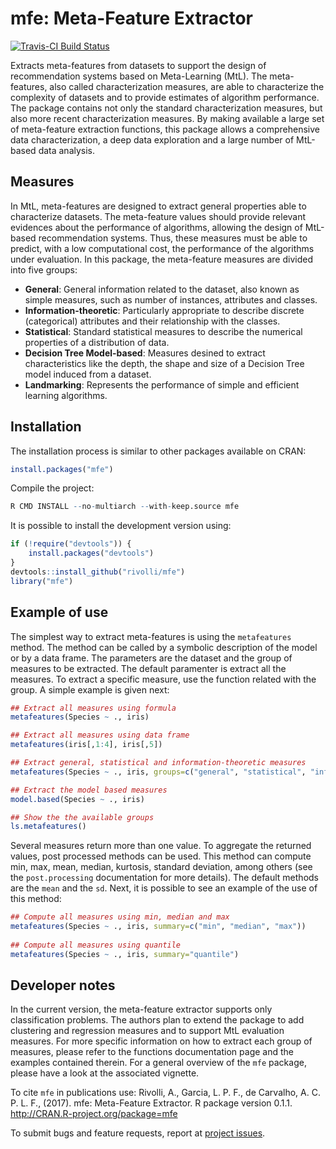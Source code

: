 # mfe: Meta-Feature Extractor
[![Travis-CI Build Status](https://travis-ci.org/rivolli/mfe.svg?branch=master)](https://travis-ci.org/rivolli/mfe)

Extracts meta-features from datasets to support the design of recommendation systems based on Meta-Learning (MtL). The meta-features, also called characterization measures, are able to characterize the complexity of datasets and to provide estimates of algorithm performance. The package contains not only the standard characterization measures, but also more recent characterization measures. By making available a large set of meta-feature extraction functions, this package allows a comprehensive data characterization, a deep data exploration and a large number of MtL-based data analysis.

## Measures

In MtL, meta-features are designed to extract general properties able to characterize datasets. The meta-feature values should provide relevant evidences about the performance of algorithms, allowing the design of MtL-based recommendation systems. Thus, these measures must be able to predict, with a low computational cost, the performance of the  algorithms under evaluation. In this package, the meta-feature measures are divided into five groups:

* **General**: General information related to the dataset, also known as simple measures, such as number of instances, attributes and classes.
* **Information-theoretic**: Particularly appropriate to describe discrete (categorical) attributes and their relationship with the classes.
* **Statistical**: Standard statistical measures to describe the numerical properties of a distribution of data.
* **Decision Tree Model-based**: Measures desined to extract characteristics like the depth, the shape and size of a Decision Tree model induced from a dataset.
* **Landmarking**: Represents the performance of simple and efficient learning algorithms.

## Installation

The installation process is similar to other packages available on CRAN:

```r
install.packages("mfe")
```

Compile the project:

```r
R CMD INSTALL --no-multiarch --with-keep.source mfe
```

It is possible to install the development version using:

```r
if (!require("devtools")) {
    install.packages("devtools")
}
devtools::install_github("rivolli/mfe")
library("mfe")
```

## Example of use

The simplest way to extract meta-features is using the `metafeatures` method. The method can be called by a symbolic description of the model or by a data frame. The parameters are the dataset and the group of measures to be extracted. The default paramenter is extract all the measures. To extract a specific measure, use the function related with the group. A simple example is given next:

```r
## Extract all measures using formula
metafeatures(Species ~ ., iris)

## Extract all measures using data frame
metafeatures(iris[,1:4], iris[,5])

## Extract general, statistical and information-theoretic measures
metafeatures(Species ~ ., iris, groups=c("general", "statistical", "infotheo"))

## Extract the model based measures
model.based(Species ~ ., iris)

## Show the the available groups
ls.metafeatures()
```

Several measures return more than one value. To aggregate the returned values, post processed methods can be used. This method can compute min, max, mean, median, kurtosis, standard deviation, among others (see the `post.processing` documentation for more details). The default methods are the `mean` and the `sd`. Next, it is possible to see an example of the use of this method:

```r
## Compute all measures using min, median and max 
metafeatures(Species ~ ., iris, summary=c("min", "median", "max"))
                          
## Compute all measures using quantile
metafeatures(Species ~ ., iris, summary="quantile")
```

## Developer notes

In the current version, the meta-feature extractor supports only classification problems. The authors plan to extend the package to add clustering and regression measures and to support MtL evaluation measures. For more specific information on how to extract each group of measures, please refer to the functions documentation page and the examples contained therein. For a general overview of the `mfe` package, please have a look at the associated vignette.

To cite `mfe` in publications use: Rivolli, A., Garcia, L. P. F., de Carvalho, A. C. P. L. F., (2017). mfe: Meta-Feature Extractor. R package version 0.1.1. http://CRAN.R-project.org/package=mfe


To submit bugs and feature requests, report at [project issues](https://github.com/rivolli/mfe/issues).
